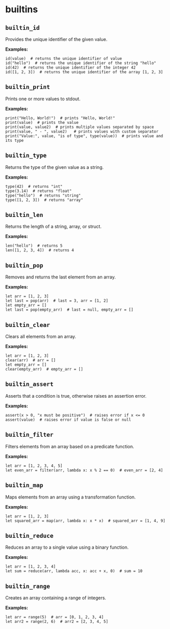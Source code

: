 # builtins

## `builtin_id`

Provides the unique identifier of the given value.

**Examples:**
```awkward
id(value)  # returns the unique identifier of value
id("hello")  # returns the unique identifier of the string "hello"
id(42)  # returns the unique identifier of the integer 42
id([1, 2, 3])  # returns the unique identifier of the array [1, 2, 3]
```

## `builtin_print`

Prints one or more values to stdout.

**Examples:**
```awkward
print("Hello, World!")  # prints "Hello, World!"
print(value)  # prints the value
print(value, value2)  # prints multiple values separated by space
print(value, " - ", value2)   # prints values with custom separator
print("Value:", value, "is of type", type(value))  # prints value and its type
```

## `builtin_type`

Returns the type of the given value as a string.

**Examples:**
```awkward
type(42)  # returns "int"
type(3.14)  # returns "float"
type("hello")  # returns "string"
type([1, 2, 3])  # returns "array"
```

## `builtin_len`

Returns the length of a string, array, or struct.

**Examples:**
```awkward
len("hello")  # returns 5
len([1, 2, 3, 4])  # returns 4
```

## `builtin_pop`

Removes and returns the last element from an array.

**Examples:**
```awkward
let arr = [1, 2, 3]
let last = pop(arr)  # last = 3, arr = [1, 2]
let empty_arr = []
let last = pop(empty_arr)  # last = null, empty_arr = []
```

## `builtin_clear`

Clears all elements from an array.

**Examples:**
```awkward
let arr = [1, 2, 3]
clear(arr)  # arr = []
let empty_arr = []
clear(empty_arr)  # empty_arr = []
```

## `builtin_assert`

Asserts that a condition is true, otherwise raises an assertion error.

**Examples:**
```awkward
assert(x > 0, "x must be positive")  # raises error if x <= 0
assert(value)  # raises error if value is false or null
```

## `builtin_filter`

Filters elements from an array based on a predicate function.

**Examples:**
```awkward
let arr = [1, 2, 3, 4, 5]
let even_arr = filter(arr, lambda x: x % 2 == 0)  # even_arr = [2, 4]
```

## `builtin_map`

Maps elements from an array using a transformation function.

**Examples:**
```awkward
let arr = [1, 2, 3]
let squared_arr = map(arr, lambda x: x * x)  # squared_arr = [1, 4, 9]
```

## `builtin_reduce`

Reduces an array to a single value using a binary function.

**Examples:**
```awkward
let arr = [1, 2, 3, 4]
let sum = reduce(arr, lambda acc, x: acc + x, 0)  # sum = 10
```

## `builtin_range`

Creates an array containing a range of integers.

**Examples:**
```awkward
let arr = range(5)  # arr = [0, 1, 2, 3, 4]
let arr2 = range(2, 6)  # arr2 = [2, 3, 4, 5]
```

